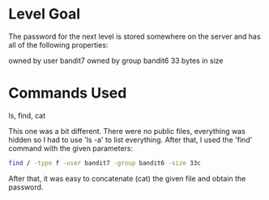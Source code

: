 # Level Goal
The password for the next level is stored somewhere on the server and has all of the following properties:

owned by user bandit7
owned by group bandit6
33 bytes in size

# Commands Used
ls, find, cat

This one was a bit different. There were no public files, everything was hidden so I had to use 'ls -a' to list everything. After that, I used the 'find' command with the given parameters:

```bash
find / -type f -user bandit7 -group bandit6 -size 33c
```

After that, it was easy to concatenate (cat) the given file and obtain the password.
